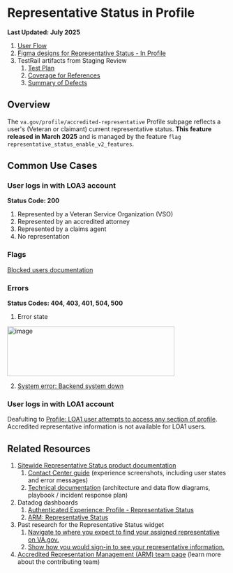 # Representative Status in Profile

**Last Updated: July 2025**

1. [User Flow](https://app.mural.co/t/departmentofveteransaffairs9999/m/departmentofveteransaffairs9999/1753141051322/aa958c4edc0a9c402e4c6a53709dfff823ce96e3)
2. [Figma designs for Representative Status - In Profile](https://www.figma.com/design/ZlPKxzaw44ge0s21Xoo4jS/Profile---Accredited-Representative-Status?node-id=2-10263&t=F6Ckb8hm3Ls7o0np-1)
3. TestRail artifacts from Staging Review
    1. [Test Plan](https://dsvavsp.testrail.io/index.php?/plans/view/6712)
    2. [Coverage for References](https://dsvavsp.testrail.io/index.php?/reports/view/1309)
    3. [Summary of Defects](https://dsvavsp.testrail.io/index.php?/reports/view/1307)

  
## Overview
The `va.gov/profile/accredited-representative` Profile subpage reflects a user's (Veteran or claimant) current representative status. **This feature released in March 2025** and is managed by the feature `flag representative_status_enable_v2_features`.  


## Common Use Cases

### User logs in with LOA3 account

**Status Code: 200**
1. Represented by a Veteran Service Organization (VSO) 
3. Represented by an accredited attorney
4. Represented by a claims agent
5. No representation


### Flags
[Blocked users documentation](https://github.com/department-of-veterans-affairs/va.gov-team/blob/master/products/identity-personalization/profile/use-cases/blocked-account.md)


### Errors
**Status Codes: 404, 403, 401, 504, 500**
1. Error state
<img width="383" height="114" alt="image" src="https://github.com/user-attachments/assets/d8847fc4-2438-4b38-be0f-d7ca50f21ff1" />

2. [System error: Backend system down](https://github.com/department-of-veterans-affairs/va.gov-team/blob/master/products/identity-personalization/profile/use-cases/profile-shared-use-cases.md#system-errors)


### User logs in with LOA1 account

Deafulting to [Profile: LOA1 user attempts to access any section of profile](https://github.com/department-of-veterans-affairs/va.gov-team/blob/master/products/identity-personalization/profile/use-cases/loa1-user.md).  Accredited representative information is not available for LOA1 users. 


## Related Resources

1. [Sitewide Representative Status product documentation](https://github.com/department-of-veterans-affairs/va.gov-team/tree/master/products/accredited-representation-management/product-documentation/representative-status-widget)
    1. [Contact Center guide](https://github.com/department-of-veterans-affairs/va.gov-team/tree/master/products/accredited-representation-management/product-documentation/representative-status-widget/contact-center) (experience screenshots, including user states and error messages)
    2. [Technical documentation](https://github.com/department-of-veterans-affairs/va.gov-team/tree/master/products/accredited-representation-management/product-documentation/representative-status-widget/launch-materials) (architecture and data flow diagrams, playbook / incident response plan)
2. Datadog dashboards
    1. [Authenticated Experience: Profile - Representative Status](https://vagov.ddog-gov.com/dashboard/86m-u8e-z5x/authenticated-experience-profile?fromUser=false&refresh_mode=paused&from_ts=1744839001906&to_ts=1744842601906&live=false&tile_focus=2305414365356432) 
    2. [ARM: Representative Status](https://vagov.ddog-gov.com/dashboard/ttj-p2z-9gh/arm-representative-status-widget?fromUser=false&refresh_mode=sliding&from_ts=1742250564464&to_ts=1744842564464&live=true)
3. Past research for the Representative Status widget
    1. [Navigate to where you expect to find your assigned representative on VA.gov.](https://github.com/department-of-veterans-affairs/va.gov-team/blob/master/products/accredited-representation-management/research/2023-11-ARM-findarep-nav-usertest/research-findings.md#task-5--navigate-to-where-you-expect-to-find-your-assigned-representative-on-vagov)
    2. [Show how you would sign-in to see your representative information.](https://github.com/department-of-veterans-affairs/va.gov-team/blob/master/products/accredited-representation-management/research/2024-01-ARM-appointarep-usertest/research-findings.md#task-2--show-how-you-would-sign-in-to-see-your-representative-information)
4. [Accredited Representation Management (ARM) team page](https://github.com/department-of-veterans-affairs/va.gov-team/tree/master/products/accredited-representation-management) (learn more about the contributing team)

